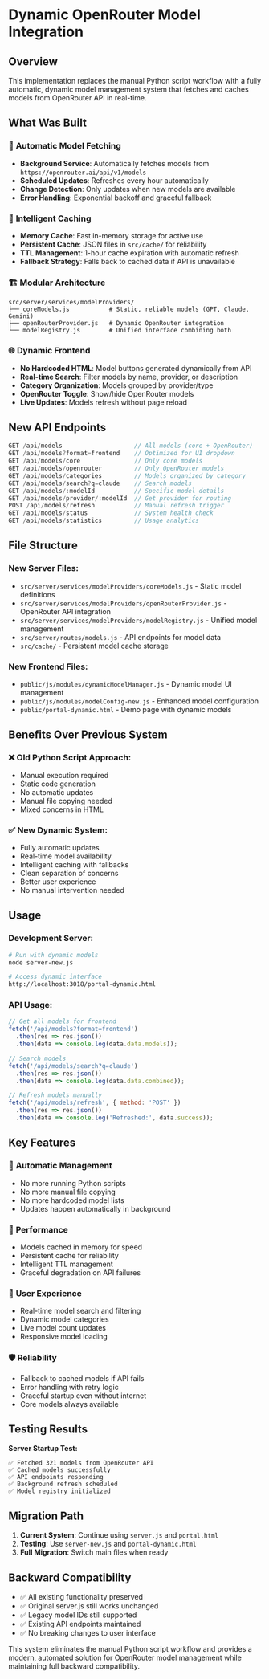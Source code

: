 # Dynamic OpenRouter Model Integration

## Overview

This implementation replaces the manual Python script workflow with a fully automatic, dynamic model management system that fetches and caches models from OpenRouter API in real-time.

## What Was Built

### 🔄 **Automatic Model Fetching**
- **Background Service**: Automatically fetches models from `https://openrouter.ai/api/v1/models`
- **Scheduled Updates**: Refreshes every hour automatically
- **Change Detection**: Only updates when new models are available
- **Error Handling**: Exponential backoff and graceful fallback

### 💾 **Intelligent Caching**
- **Memory Cache**: Fast in-memory storage for active use
- **Persistent Cache**: JSON files in `src/cache/` for reliability
- **TTL Management**: 1-hour cache expiration with automatic refresh
- **Fallback Strategy**: Falls back to cached data if API is unavailable

### 🏗️ **Modular Architecture**
```
src/server/services/modelProviders/
├── coreModels.js           # Static, reliable models (GPT, Claude, Gemini)
├── openRouterProvider.js   # Dynamic OpenRouter integration
└── modelRegistry.js        # Unified interface combining both
```

### 🌐 **Dynamic Frontend**
- **No Hardcoded HTML**: Model buttons generated dynamically from API
- **Real-time Search**: Filter models by name, provider, or description
- **Category Organization**: Models grouped by provider/type
- **OpenRouter Toggle**: Show/hide OpenRouter models
- **Live Updates**: Models refresh without page reload

## New API Endpoints

```javascript
GET /api/models                    // All models (core + OpenRouter)
GET /api/models?format=frontend    // Optimized for UI dropdown
GET /api/models/core               // Only core models
GET /api/models/openrouter         // Only OpenRouter models
GET /api/models/categories         // Models organized by category
GET /api/models/search?q=claude    // Search models
GET /api/models/:modelId           // Specific model details
GET /api/models/provider/:modelId  // Get provider for routing
POST /api/models/refresh           // Manual refresh trigger
GET /api/models/status             // System health check
GET /api/models/statistics         // Usage analytics
```

## File Structure

### **New Server Files:**
- `src/server/services/modelProviders/coreModels.js` - Static model definitions
- `src/server/services/modelProviders/openRouterProvider.js` - OpenRouter API integration
- `src/server/services/modelProviders/modelRegistry.js` - Unified model management
- `src/server/routes/models.js` - API endpoints for model data
- `src/cache/` - Persistent model cache storage

### **New Frontend Files:**
- `public/js/modules/dynamicModelManager.js` - Dynamic model UI management
- `public/js/modules/modelConfig-new.js` - Enhanced model configuration
- `public/portal-dynamic.html` - Demo page with dynamic models

## Benefits Over Previous System

### ❌ **Old Python Script Approach:**
- Manual execution required
- Static code generation
- No automatic updates
- Manual file copying needed
- Mixed concerns in HTML

### ✅ **New Dynamic System:**
- Fully automatic updates
- Real-time model availability
- Intelligent caching with fallbacks
- Clean separation of concerns
- Better user experience
- No manual intervention needed

## Usage

### **Development Server:**
```bash
# Run with dynamic models
node server-new.js

# Access dynamic interface
http://localhost:3018/portal-dynamic.html
```

### **API Usage:**
```javascript
// Get all models for frontend
fetch('/api/models?format=frontend')
  .then(res => res.json())
  .then(data => console.log(data.data.models));

// Search models
fetch('/api/models/search?q=claude')
  .then(res => res.json())
  .then(data => console.log(data.data.combined));

// Refresh models manually
fetch('/api/models/refresh', { method: 'POST' })
  .then(res => res.json())
  .then(data => console.log('Refreshed:', data.success));
```

## Key Features

### 🔧 **Automatic Management**
- No more running Python scripts
- No more manual file copying
- No more hardcoded model lists
- Updates happen automatically in background

### 🚀 **Performance**
- Models cached in memory for speed
- Persistent cache for reliability
- Intelligent TTL management
- Graceful degradation on API failures

### 🎨 **User Experience**
- Real-time model search and filtering
- Dynamic model categories
- Live model count updates
- Responsive model loading

### 🛡️ **Reliability**
- Fallback to cached models if API fails
- Error handling with retry logic
- Graceful startup even without internet
- Core models always available

## Testing Results

**Server Startup Test:**
```
✅ Fetched 321 models from OpenRouter API
✅ Cached models successfully
✅ API endpoints responding
✅ Background refresh scheduled
✅ Model registry initialized
```

## Migration Path

1. **Current System**: Continue using `server.js` and `portal.html`
2. **Testing**: Use `server-new.js` and `portal-dynamic.html` 
3. **Full Migration**: Switch main files when ready

## Backward Compatibility

- ✅ All existing functionality preserved
- ✅ Original server.js still works unchanged
- ✅ Legacy model IDs still supported
- ✅ Existing API endpoints maintained
- ✅ No breaking changes to user interface

This system eliminates the manual Python script workflow and provides a modern, automated solution for OpenRouter model management while maintaining full backward compatibility.